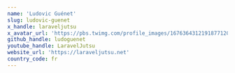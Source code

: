```yaml
---
name: 'Ludovic Guénet'
slug: ludovic-guenet
x_handle: laraveljutsu
x_avatar_url: 'https://pbs.twimg.com/profile_images/1676364312191877120/YSN1NLsA_200x200.jpg'
github_handle: ludoguenet
youtube_handle: LaravelJutsu
website_url: 'https://laraveljutsu.net'
country_code: fr
---
```

